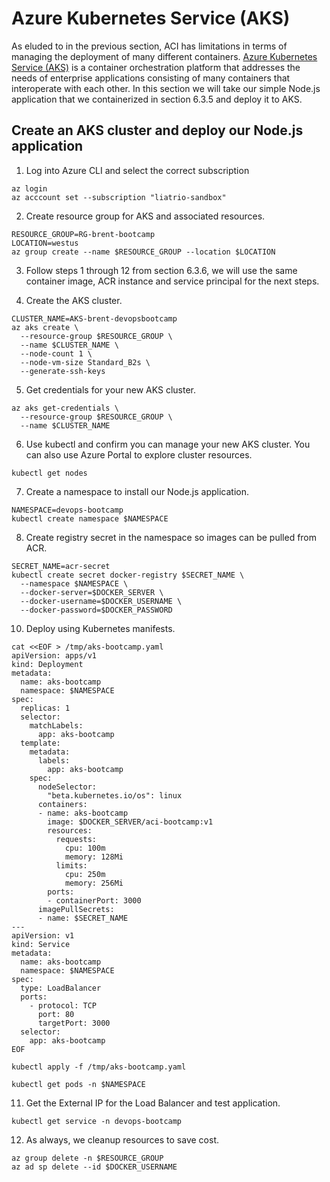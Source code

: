 # Azure Kubernetes Service (AKS)

As eluded to in the previous section, ACI has limitations in terms of managing the deployment of many different containers. [Azure Kubernetes Service (AKS)](https://azure.microsoft.com/en-ca/services/kubernetes-service/) is a container orchestration platform that addresses the needs of enterprise applications consisting of many containers that interoperate with each other. In this section we will take our simple Node.js application that we containerized in section 6.3.5 and deploy it to AKS.

## Create an AKS cluster and deploy our Node.js application

1. Log into Azure CLI and select the correct subscription

```
az login
az acccount set --subscription "liatrio-sandbox"
```

2. Create resource group for AKS and associated resources.

```
RESOURCE_GROUP=RG-brent-bootcamp
LOCATION=westus
az group create --name $RESOURCE_GROUP --location $LOCATION
```

3. Follow steps 1 through 12 from section 6.3.6, we will use the same container image, ACR instance and service principal for the next steps.

4. Create the AKS cluster.

```
CLUSTER_NAME=AKS-brent-devopsbootcamp
az aks create \
  --resource-group $RESOURCE_GROUP \
  --name $CLUSTER_NAME \
  --node-count 1 \
  --node-vm-size Standard_B2s \
  --generate-ssh-keys
```

5. Get credentials for your new AKS cluster.

```
az aks get-credentials \
  --resource-group $RESOURCE_GROUP \
  --name $CLUSTER_NAME
```

6. Use kubectl and confirm you can manage your new AKS cluster. You can also use Azure Portal to explore cluster resources.

```
kubectl get nodes
```

7. Create a namespace to install our Node.js application.

```
NAMESPACE=devops-bootcamp
kubectl create namespace $NAMESPACE
```

8. Create registry secret in the namespace so images can be pulled from ACR.

```
SECRET_NAME=acr-secret
kubectl create secret docker-registry $SECRET_NAME \
  --namespace $NAMESPACE \
  --docker-server=$DOCKER_SERVER \
  --docker-username=$DOCKER_USERNAME \
  --docker-password=$DOCKER_PASSWORD
```

10. Deploy using Kubernetes manifests.

```
cat <<EOF > /tmp/aks-bootcamp.yaml
apiVersion: apps/v1
kind: Deployment
metadata:
  name: aks-bootcamp
  namespace: $NAMESPACE
spec:
  replicas: 1
  selector:
    matchLabels:
      app: aks-bootcamp
  template:
    metadata:
      labels:
        app: aks-bootcamp
    spec:
      nodeSelector:
        "beta.kubernetes.io/os": linux
      containers:
      - name: aks-bootcamp
        image: $DOCKER_SERVER/aci-bootcamp:v1
        resources:
          requests:
            cpu: 100m
            memory: 128Mi
          limits:
            cpu: 250m
            memory: 256Mi
        ports:
        - containerPort: 3000
      imagePullSecrets:
      - name: $SECRET_NAME
---
apiVersion: v1
kind: Service
metadata:
  name: aks-bootcamp
  namespace: $NAMESPACE
spec:
  type: LoadBalancer
  ports:
    - protocol: TCP
      port: 80
      targetPort: 3000
  selector:
    app: aks-bootcamp
EOF
```

```
kubectl apply -f /tmp/aks-bootcamp.yaml
```

```
kubectl get pods -n $NAMESPACE
```

11. Get the External IP for the Load Balancer and test application.

```
kubectl get service -n devops-bootcamp
```

12. As always, we cleanup resources to save cost.

```
az group delete -n $RESOURCE_GROUP
az ad sp delete --id $DOCKER_USERNAME
```
